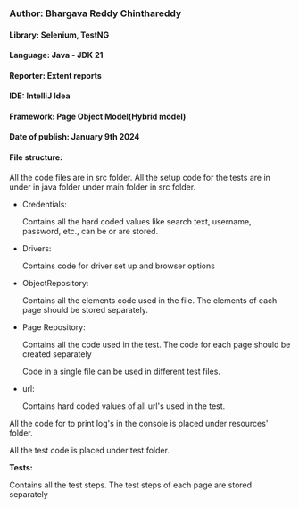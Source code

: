 <h3>Author: Bhargava Reddy Chinthareddy</h3>

<h4>Library: Selenium, TestNG</h4>

<h4>Language: Java - <b>JDK 21</b></h4>

<h4>Reporter: Extent reports</h4>

<h4>IDE: IntelliJ Idea</h4>

<h4>Framework: Page Object Model(Hybrid model)</h4>

<h4>Date of publish: January 9th 2024</h4>

<h4>File structure:</h4>

<p>All the code files are in src folder. All the setup code for the tests are in under in java folder under 
main folder in src folder.</p>
<ul>
<li>Credentials:
<p>Contains all the hard coded values like search text, username, password, etc., can be or are stored.</p></li>
<li>Drivers:
<p>Contains code for driver set up and browser options</p></li>
<li>ObjectRepository:
<p>Contains all the elements code used in the file. The elements of each page should be stored separately.</p></li>
<li>Page Repository:
<p>Contains all the code used in the test. The code for each page should be created separately</p>
<p>Code in a single file can be used in different test files.</p>
</li>
<li>url:
<p>Contains hard coded values of all url's used in the test.</p></li>
</ul>
<p>All the code for to print log's in the console is placed under resources' folder.</p>
<p>All the test code is placed under test folder.</p>
<p><b>Tests:</b></p>
<p>Contains all the test steps. The test steps of each page are stored separately</p>